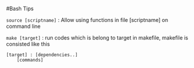 #Bash Tips

`source [scriptname]` : Allow using functions in file [scriptname] on command line 



`make [target]` : run codes which is belong to target in makefile,
makefile is consisted like this
```` 
[target] : [dependencies..]
	[commands]
````
